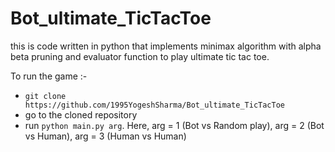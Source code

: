 # Bot_ultimate_TicTacToe
this is code written in python that implements minimax algorithm with alpha beta pruning and evaluator function to play ultimate tic tac toe.

To run the game :-
- `git clone https://github.com/1995YogeshSharma/Bot_ultimate_TicTacToe`
- go to the cloned repository
- run `python main.py arg`. Here, arg = 1 (Bot vs Random play), arg = 2 (Bot vs Human), arg = 3 (Human vs Human)
